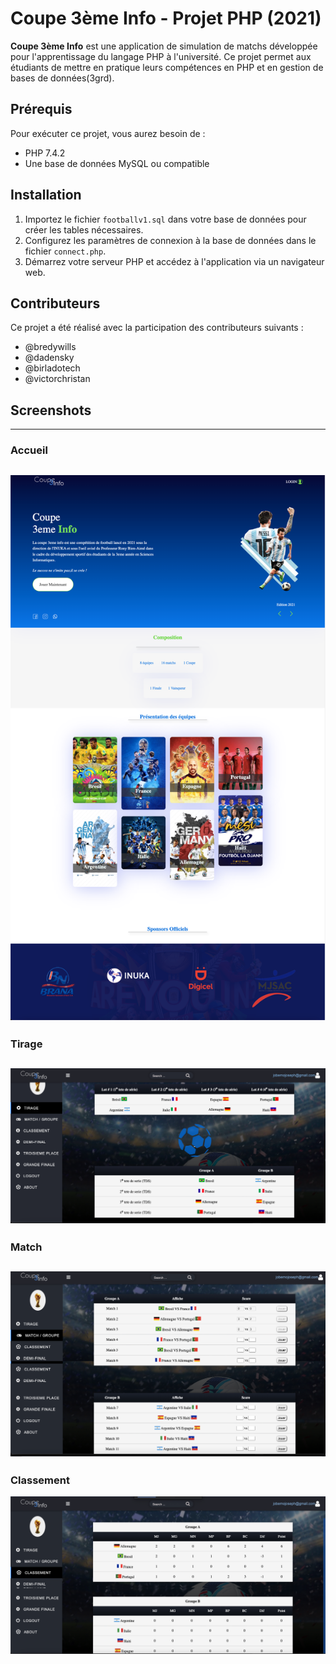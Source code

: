 # Coupe 3ème Info - Projet PHP (2021)

**Coupe 3ème Info** est une application de simulation de matchs développée pour l'apprentissage du langage PHP à l'université. Ce projet permet aux étudiants de mettre en pratique leurs compétences en PHP et en gestion de bases de données(3grd).

## Prérequis

Pour exécuter ce projet, vous aurez besoin de :

- PHP 7.4.2
- Une base de données MySQL ou compatible

## Installation

1. Importez le fichier `footballv1.sql` dans votre base de données pour créer les tables nécessaires.
2. Configurez les paramètres de connexion à la base de données dans le fichier `connect.php`.
3. Démarrez votre serveur PHP et accédez à l'application via un navigateur web.

## Contributeurs

Ce projet a été réalisé avec la participation des contributeurs suivants :

- @bredywills
- @dadensky
- @birladotech
- @victorchristan

## Screenshots
----

### Accueil
![App  Screenshot](https://github.com/birladotech/coupe-3eme-info/blob/main/SCR-20230422-eiu.png)
----

### Tirage
![App  Screenshot](https://github.com/birladotech/coupe-3eme-info/blob/main/SCR-20230422-eea.png)
----

### Match
![App  Screenshot](https://github.com/birladotech/coupe-3eme-info/blob/main/SCR-20230422-eev.png)
-----

### Classement
![App  Screenshot](https://github.com/birladotech/coupe-3eme-info/blob/main/SCR-20230422-ef5.png)




